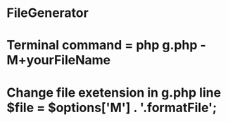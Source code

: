 # FileGenerator
# Terminal command = php g.php -M+yourFileName
# Change file exetension in g.php line $file = $options['M'] . '.formatFile';
